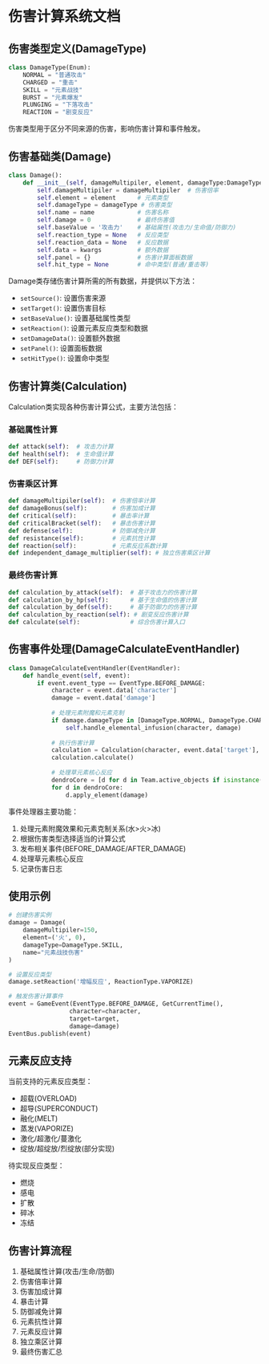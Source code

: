 # 伤害计算系统文档

## 伤害类型定义(DamageType)

```python
class DamageType(Enum):
    NORMAL = "普通攻击"
    CHARGED = "重击"
    SKILL = "元素战技" 
    BURST = "元素爆发"
    PLUNGING = "下落攻击"
    REACTION = "剧变反应"
```

伤害类型用于区分不同来源的伤害，影响伤害计算和事件触发。

## 伤害基础类(Damage)

```python
class Damage():
    def __init__(self, damageMultipiler, element, damageType:DamageType, name, **kwargs):
        self.damageMultipiler = damageMultipiler  # 伤害倍率
        self.element = element      # 元素类型
        self.damageType = damageType # 伤害类型
        self.name = name            # 伤害名称
        self.damage = 0             # 最终伤害值
        self.baseValue = '攻击力'    # 基础属性(攻击力/生命值/防御力)
        self.reaction_type = None   # 反应类型
        self.reaction_data = None   # 反应数据
        self.data = kwargs          # 额外数据
        self.panel = {}             # 伤害计算面板数据
        self.hit_type = None        # 命中类型(普通/重击等)
```

Damage类存储伤害计算所需的所有数据，并提供以下方法：
- `setSource()`: 设置伤害来源
- `setTarget()`: 设置伤害目标  
- `setBaseValue()`: 设置基础属性类型
- `setReaction()`: 设置元素反应类型和数据
- `setDamageData()`: 设置额外数据
- `setPanel()`: 设置面板数据
- `setHitType()`: 设置命中类型

## 伤害计算类(Calculation)

Calculation类实现各种伤害计算公式，主要方法包括：

### 基础属性计算
```python
def attack(self):  # 攻击力计算
def health(self):  # 生命值计算  
def DEF(self):     # 防御力计算
```

### 伤害乘区计算
```python
def damageMultipiler(self):  # 伤害倍率计算
def damageBonus(self):       # 伤害加成计算
def critical(self):          # 暴击率计算
def criticalBracket(self):   # 暴击伤害计算
def defense(self):           # 防御减免计算
def resistance(self):        # 元素抗性计算
def reaction(self):          # 元素反应系数计算
def independent_damage_multiplier(self): # 独立伤害乘区计算
```

### 最终伤害计算
```python
def calculation_by_attack(self):  # 基于攻击力的伤害计算
def calculation_by_hp(self):      # 基于生命值的伤害计算  
def calculation_by_def(self):     # 基于防御力的伤害计算
def calculation_by_reaction(self): # 剧变反应伤害计算
def calculate(self):              # 综合伤害计算入口
```

## 伤害事件处理(DamageCalculateEventHandler)

```python
class DamageCalculateEventHandler(EventHandler):
    def handle_event(self, event):
        if event.event_type == EventType.BEFORE_DAMAGE:
            character = event.data['character']
            damage = event.data['damage']
            
            # 处理元素附魔和元素克制
            if damage.damageType in [DamageType.NORMAL, DamageType.CHARGED, DamageType.PLUNGING]:
                self.handle_elemental_infusion(character, damage)
            
            # 执行伤害计算
            calculation = Calculation(character, event.data['target'], damage)
            calculation.calculate()
            
            # 处理草元素核心反应
            dendroCore = [d for d in Team.active_objects if isinstance(d, DendroCoreObject)]
            for d in dendroCore:
                d.apply_element(damage)
```

事件处理器主要功能：
1. 处理元素附魔效果和元素克制关系(水>火>冰)
2. 根据伤害类型选择适当的计算公式
3. 发布相关事件(BEFORE_DAMAGE/AFTER_DAMAGE)
4. 处理草元素核心反应
5. 记录伤害日志

## 使用示例

```python
# 创建伤害实例
damage = Damage(
    damageMultipiler=150, 
    element=('火', 0),
    damageType=DamageType.SKILL,
    name="元素战技伤害"
)

# 设置反应类型
damage.setReaction('增幅反应', ReactionType.VAPORIZE)

# 触发伤害计算事件
event = GameEvent(EventType.BEFORE_DAMAGE, GetCurrentTime(),
                 character=character,
                 target=target,
                 damage=damage)
EventBus.publish(event)
```

## 元素反应支持

当前支持的元素反应类型：
- 超载(OVERLOAD)
- 超导(SUPERCONDUCT) 
- 融化(MELT)
- 蒸发(VAPORIZE)
- 激化/超激化/蔓激化
- 绽放/超绽放/烈绽放(部分实现)

待实现反应类型：
- 燃烧
- 感电
- 扩散
- 碎冰
- 冻结

## 伤害计算流程
1. 基础属性计算(攻击/生命/防御)
2. 伤害倍率计算
3. 伤害加成计算
4. 暴击计算
5. 防御减免计算
6. 元素抗性计算
7. 元素反应计算
8. 独立乘区计算
9. 最终伤害汇总
